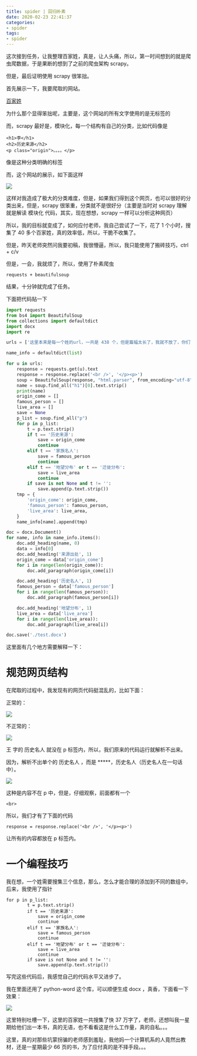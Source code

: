 ```yaml
---
title: spider | 回归朴素
date: 2020-02-23 22:41:37
categories:
- spider
tags:
- spider
---
```

这次接到任务，让我整理百家姓，真是，让人头痛，所以，第一时间想到的就是爬虫爬数据，于是果断的想到了之前的爬虫架构 scrapy。

但是，最后证明使用 scrapy 很笨拙。

<!-- more -->

首先展示一下，我要爬取的网站。

[百家姓](https://so.gushiwen.org/guwen/book_16.aspx)

为什么那个显得笨拙呢，主要是，这个网站的所有文字使用的是无标签的 <p></p>

而，scrapy 最好是，模块化，每一个结构有自己的分类，比如代码像是

	<h1>李</h1>
	<h2>历史来源</h2>
	<p class="origin">。。。。</p>

像是这种分类明确的标签

而，这个网站的展示，如下面这样

![](/images/spider/7_0.png)

这样对我造成了极大的分类难度，但是，如果我们得到这个网页，也可以很好的分类出来，但是，scrapy 很笨重，分类就不是很好分（主要是当时对 scrapy 理解就是解读 模块化 代码，其实，现在想想，scrapy 一样可以分析这种网页）

所以，我的目标就变成了，如何应付老师，我自己尝试了一下，花了 1 个小时，搜集了 40 多个百家姓，真的效率低，所以，干脆不收集了。

但是，昨天老师突然问我要初稿，我很懵逼，所以，我只能使用了搬砖技巧，ctrl + c/v

但是，一会，我就烦了，所以，使用了朴素爬虫

	requests + beautifulsoup

结果，十分钟就完成了任务。

下面把代码贴一下

```python
import requests
from bs4 import BeautifulSoup
from collections import defaultdict
import docx
import re

urls = ['这里本来是每一个姓的url，一共是 438 个，但是篇幅太长了，我就不放了，你们可以根据代码去整理，很简单']

name_info = defaultdict(list)

for u in urls:
    response = requests.get(u).text
    response = response.replace('<br />', '</p><p>')
    soup = BeautifulSoup(response, "html.parser", from_encoding="utf-8")
    name = soup.find_all("h1")[0].text.strip()
    print(name)
    origin_come = []
    famous_person = []
    live_area = []
    save = None
    p_list = soup.find_all("p")
    for p in p_list:
        t = p.text.strip()
        if t == '历史来源':
            save = origin_come
            continue
        elif t == '家族名人':
            save = famous_person
            continue
        elif t == '地望分布' or t == '迁徙分布':
            save = live_area
            continue
        if save is not None and t != '':
            save.append(p.text.strip())
    tmp = {
        'origin_come': origin_come,
        'famous_person': famous_person,
        'live_area': live_area,
    }
    name_info[name].append(tmp)

doc = docx.Document()
for name, info in name_info.items():
    doc.add_heading(name, 0)
    data = info[0]
    doc.add_heading('来源出处', 1)
    origin_come = data['origin_come']
    for i in range(len(origin_come)):
        doc.add_paragraph(origin_come[i])

    doc.add_heading('历史名人', 1)
    famous_person = data['famous_person']
    for i in range(len(famous_person)):
        doc.add_paragraph(famous_person[i])

    doc.add_heading('地望分布', 1)
    live_area = data['live_area']
    for i in range(len(live_area)):
        doc.add_paragraph(live_area[i])

doc.save('./test.docx')
```

这里面有几个地方需要解释一下：

# 规范网页结构

在爬取的过程中，我发现有的网页代码挺混乱的，比如下面：

正常的：

![](/images/spider/7_1.png)

不正常的：

![](/images/spider/7_2.png)

王 字的 历史名人 就没在 p 标签内，所以，我们原来的代码运行就解析不出来。

因为，解析不出单个的 历史名人 ，而是 *****，历史名人（历史名人在一句话中）。

![](/images/spider/7_3.png)

这种是内容不在 p 中，但是，仔细观察，前面都有一个 

	<br>

所以，我们才有了下面的代码

	response = response.replace('<br />', '</p><p>')

让所有的内容都放在 p 标签内。

# 一个编程技巧

我在想，一个姓需要搜集三个信息，那么，怎么才能合理的添加到不同的数组中，后来，我使用了指针


	for p in p_list:
	        t = p.text.strip()
	        if t == '历史来源':
	            save = origin_come
	            continue
	        elif t == '家族名人':
	            save = famous_person
	            continue
	        elif t == '地望分布' or t == '迁徙分布':
	            save = live_area
	            continue
	        if save is not None and t != '':
	            save.append(p.text.strip())

写完这些代码后，我感觉自己的代码水平又进步了。

我在里面还用了 python-word 这个库，可以顺便生成 docx ，真香，下面看一下效果：

![](/images/spider/7_4.png)

这里特别吐槽一下，这里的百家姓一共搜集了快 37 万字了，老师，还想叫我一星期给他们出一本书，真的无语，也不看看这是什么工作量，真的自私。。。

这里，真的对那些坑蒙拐骗的老师感到羞耻，我他妈一个计算机系的人竟然出教材，还是一星期最少 66 页的书，为了应付真的是不择手段。。。
